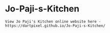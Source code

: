 # Jo-Paji-s-Kitchen
    View Jo Paji's Kitchen online website here - https://dartpixel.github.io/Jo-Paji-s-Kitchen/
